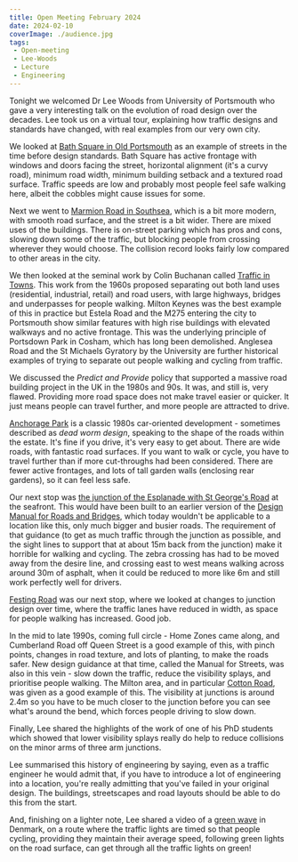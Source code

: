 ```yaml
---
title: Open Meeting February 2024
date: 2024-02-10
coverImage: ./audience.jpg
tags:
 - Open-meeting
 - Lee-Woods
 - Lecture
 - Engineering
---
```



Tonight we welcomed Dr Lee Woods from University of Portsmouth who gave a very interesting talk on the evolution of road design over the decades. Lee took us on a virtual tour, explaining how traffic designs and standards have changed, with real examples from our very own city.

We looked at [Bath Square in Old Portsmouth](https://www.google.com/maps/@50.7919012,-1.1092474,3a,75y,358.77h,87.8t/data=!3m6!1e1!3m4!1sU7yIxTSS1jVOwXYNokpa6w!2e0!7i16384!8i8192?entry=ttu) as an example of streets in the time before design standards. Bath Square has active frontage with windows and doors facing the street, horizontal alignment (it's a curvy road), minimum road width, minimum building setback and a textured road surface. Traffic speeds are low and probably most people feel safe walking here, albeit the cobbles might cause issues for some. 

Next we went to [Marmion Road in Southsea](https://www.google.com/maps/@50.7863839,-1.0871745,3a,75y,310.89h,76.76t/data=!3m6!1e1!3m4!1s_DUUfxzDw0wR0oMHtsYPxg!2e0!7i16384!8i8192?entry=ttu), which is a bit more modern, with smooth road surface, and the street is a bit wider. There are mixed uses of the buildings. There is on-street parking which has pros and cons, slowing down some of the traffic, but blocking people from crossing wherever they would choose. The collision record looks fairly low compared to other areas in the city. 

We then looked at the seminal work by Colin Buchanan called [Traffic in Towns](https://amzn.to/3uCmS0R). This work from the 1960s proposed separating out both land uses (residential, industrial, retail) and road users, with large highways, bridges and underpasses for people walking. Milton Keynes was the best example of this in practice but Estela Road and the M275 entering the city to Portsmouth show similar features with high rise buildings with elevated walkways and no active frontage. This was the underlying principle of Portsdown Park in Cosham, which has long been demolished.  Anglesea Road and the St Michaels Gyratory by the University are further historical examples of trying to separate out people walking and cycling from traffic.  

We discussed the _Predict and Provide_ policy that supported a massive road building project in the UK in the 1980s and 90s. It was, and still is, very flawed. Providing more road space does not make travel easier or quicker. It just means people can travel further, and more people are attracted to drive.

[Anchorage Park](https://www.google.com/maps/place/Anchorage+Park+Community+Centre/@50.8289856,-1.0505238,837m/data=!3m1!1e3!4m6!3m5!1s0x48745cc44db7983b:0x441b53d3c99a713c!8m2!3d50.8269153!4d-1.0473373!16s%2Fg%2F1td1cwp8?entry=ttu) is a classic 1980s car-oriented development - sometimes described as _dead worm design_, speaking to the shape of the roads within the estate. It's fine if you drive, it's very easy to get about. There are wide roads, with fantastic road surfaces. If you want to walk or cycle, you have to travel further than if more cut-throughs had been considered. There are fewer active frontages, and lots of tall garden walls (enclosing rear gardens), so it can feel less safe. 

Our next stop was [the junction of the Esplanade with St George's Road](https://www.google.com/maps/@50.7821565,-1.060541,3a,75y,27.79h,90t/data=!3m6!1e1!3m4!1swtVqmPXyoEPyYy0FNbNr6A!2e0!7i16384!8i8192?entry=ttu) at the seafront. This would have been built to an earlier version of the [Design Manual for Roads and Bridges](https://www.standardsforhighways.co.uk/dmrb), which today wouldn't be applicable to a location like this, only much bigger and busier roads. The requirement of that guidance (to get as much traffic through the junction as possible, and the sight lines to support that at about 15m back from the junction) make it horrible for walking and cycling. The zebra crossing has had to be moved away from the desire line, and crossing east to west means walking across around 30m of asphalt, when it could be reduced to more like 6m and still work perfectly well for drivers. 

[Festing Road](https://www.google.com/maps/place/Festing+Rd,+Southsea,+Portsmouth,+Southsea/@50.7860995,-1.0704583,51m/data=!3m1!1e3!4m6!3m5!1s0x48745db1464f3137:0xe0ba5ff63a2c4fe2!8m2!3d50.7843528!4d-1.070399!16s%2Fg%2F1v3kmjmz!5m1!1e4?entry=ttu) was our next stop, where we looked at changes to junction design over time, where the traffic lanes have reduced in width, as space for people walking has increased.  Good job.

In the mid to late 1990s, coming full circle - Home Zones came along, and Cumberland Road off Queen Street is a good example of this, with pinch points, changes in road texture, and lots of planting, to make the roads safer. New design guidance at that time, called the Manual for Streets, was also in this vein - slow down the traffic, reduce the visibility splays, and prioritise people walking. The Milton area, and in particular [Cotton Road](https://www.google.com/maps/place/Cotton+Rd,+Portsmouth/@50.801172,-1.0628087,165a,35y,64.49h,44.97t/data=!3m1!1e3!4m6!3m5!1s0x48745cff08f55aa3:0xf073a9439400b8bf!8m2!3d50.8014723!4d-1.060305!16s%2Fg%2F1w2ytbv2?entry=ttu), was given as a good example of this. The visibility at junctions is around 2.4m so you have to be much closer to the junction before you can see what's around the bend, which forces people driving to slow down. 

Finally, Lee shared the highlights of the work of one of his PhD students which showed that lower visibility splays really do help to reduce collisions on the minor arms of three arm junctions. 

Lee summarised this history of engineering by saying, even as a traffic engineer he would admit that, if you have to introduce a lot of engineering into a location, you're really admitting that you've failed in your original design. The buildings, streetscapes and road layouts should be able to do this from the start. 
 
And, finishing on a lighter note, Lee shared a video of a [green wave](https://www.youtube.com/watch?v=6Kx1XZeFkXk) in Denmark, on a route where the traffic lights are timed so that people cycling, providing they maintain their average speed, following green lights on the road surface, can get through all the traffic lights on green! 

